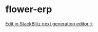 # flower-erp

[Edit in StackBlitz next generation editor ⚡️](https://stackblitz.com/~/github.com/osa1282/flower-erp)